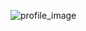 ![profile_image](https://avatars.githubusercontent.com/u/6325252?s=400&u=a481396b1806a433f7f10e08d80df8a6c33eadcf&v=4)
